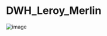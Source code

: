# DWH_Leroy_Merlin


![image](https://user-images.githubusercontent.com/30430563/215324588-79774b5c-6511-4302-99f2-d74b5674bf9f.png)
